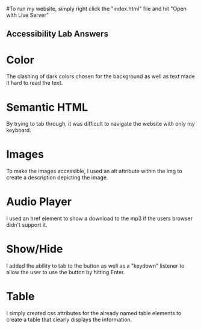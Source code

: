#To run my website, simply right click the "index.html" file and hit "Open with Live Server"



## Accessibility Lab Answers

# Color
The clashing of dark colors chosen for the background as well as text made it hard to read the text.

# Semantic HTML  
By trying to tab through, it was difficult to navigate the website with only my keyboard.

# Images
To make the images accessible, I used an alt attribute within the img to create a description depicting the image.

# Audio Player
I used an href element to show a download to the mp3 if the users browser didn't support it.

# Show/Hide
I added the ability to tab to the button as well as a "keydown" listener to allow
the user to use the button by hitting Enter.

# Table
I simply created css attributes for the already named table elements to create a table that clearly displays the information.

